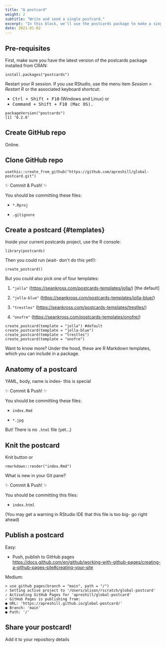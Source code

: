 ```yaml
---
title: "A postcard"
weight: 2
subtitle: "Write and send a single postcard."
excerpt: "In this block, we'll use the postcards package to make a single 'about' home page with only R Markdown."
date: 2021-01-02
---
```


## Pre-requisites

First, make sure you have the latest version of the postcards package installed from CRAN:

```
install.packages("postcards")
```

Restart your R session. If you use RStudio, use the menu item *Session > Restart R* or the associated keyboard shortcut:

+ <kbd>Ctrl + Shift + F10</kbd> (Windows and Linux) or
+ <kbd>Command + Shift + F10<kbd> (Mac OS). 

```
packageVersion("postcards")
[1] ‘0.2.0’
```

## Create GitHub repo

Online.

## Clone GitHub repo

```
usethis::create_from_github("https://github.com/apreshill/global-postcard.git")
```

:sparkles: Commit & Push! :sparkles:

You should be committing these files:

+ `*.Rproj`

+ `.gitignore`

## Create a postcard {#templates}

Inside your current postcards project, use the R console:

```
library(postcards)
```

Then you could run (wait- don't do this yet!):

```
create_postcard()
```

But you could also pick one of four templates:

1. `"jolla"` (<https://seankross.com/postcards-templates/jolla/>) [the default]

1. `"jolla-blue"` (<https://seankross.com/postcards-templates/jolla-blue/>)

1. `"trestles"` (<https://seankross.com/postcards-templates/trestles/>)

1. `"onofre"` (<https://seankross.com/postcards-templates/onofre/>)

```
create_postcard(template = "jolla") #default
create_postcard(template = "jolla-blue")
create_postcard(template = "trestles")
create_postcard(template = "onofre")
```

<aside>
Want to know more? Under the hood, these are R Markdown templates, which you can include in a package.
</aside>

## Anatomy of a postcard

YAML, body, name is index- this is special

:sparkles: Commit & Push! :sparkles:

You should be committing these files:

+ `index.Rmd`

+ `*.jpg`

But! There is no `.html` file (yet...)


## Knit the postcard

Knit button or

```
rmarkdown::render("index.Rmd")
```

What is new in your Git pane?

:sparkles: Commit & Push! :sparkles:

You should be committing this files:

+ `index.html`

(You may get a warning in RStudio IDE that this file is too big- go right ahead)

## Publish a postcard

Easy: 

+ Push, publish to GitHub pages
https://docs.github.com/en/github/working-with-github-pages/creating-a-github-pages-site#creating-your-site

Medium:

```
> use_github_pages(branch = "main", path = "/")
✓ Setting active project to '/Users/alison/rscratch/global-postcard'
✓ Activating GitHub Pages for 'apreshill/global-postcard'
✓ GitHub Pages is publishing from:
● URL: 'https://apreshill.github.io/global-postcard/'
● Branch: 'main'
● Path: '/'
```

## Share your postcard!

Add it to your repository details
  
